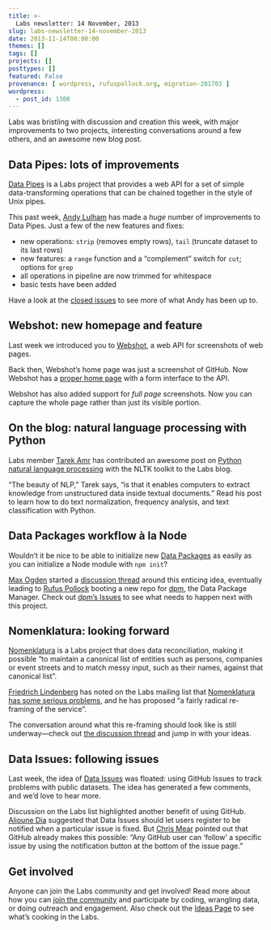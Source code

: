 ```yaml
---
title: >-
  Labs newsletter: 14 November, 2013
slug: labs-newsletter-14-november-2013
date: 2013-11-14T08:00:00
themes: []
tags: []
projects: []
posttypes: []
featured: False
provenance: [ wordpress, rufuspollock.org, migration-201703 ]
wordpress:
  - post_id: 1308
---
```


<p>Labs was bristling with discussion and creation this week, with major improvements to two projects, interesting conversations around a few others, and an awesome new blog post.</p>

<h2 id="data-pipes-lots-of-improvements">Data Pipes: lots of improvements</h2>

<p><a href="http://datapipes.okfnlabs.org/">Data Pipes</a> is a Labs project that provides a web API for a set of simple data-transforming operations that can be chained together in the style of Unix pipes.</p>

<p>This past week, <a href="http://okfnlabs.org/members/andylolz">Andy Lulham</a> has made a <em>huge</em> number of improvements to Data Pipes. Just a few of the new features and fixes:</p>

<ul>
  <li>new operations: <code>strip</code> (removes empty rows), <code>tail</code> (truncate dataset to its last rows)</li>
  <li>new features: a <code>range</code> function and a “complement” switch for <code>cut</code>; options for <code>grep</code></li>
  <li>all operations in pipeline are now trimmed for whitespace</li>
  <li>basic tests have been added</li>
</ul>

<p>Have a look at the <a href="https://github.com/okfn/datapipes/issues?page=1&amp;state=closed">closed issues</a> to see more of what Andy has been up to.</p>

<h2 id="webshot-new-homepage-and-feature">Webshot: new homepage and feature</h2>

<p>Last week we introduced you to <a href="http://webshot.okfnlabs.org/">Webshot</a>, a web API for screenshots of web pages.</p>

<p>Back then, Webshot’s home page was just a screenshot of GitHub. Now Webshot has a <a href="http://webshot.okfnlabs.org/">proper home page</a> with a form interface to the API.</p>

<p>Webshot has also added support for <em>full page</em> screenshots. Now you can capture the whole page rather than just its visible portion.</p>

<h2 id="on-the-blog-natural-language-processing-with-python">On the blog: natural language processing with Python</h2>

<p>Labs member <a href="http://okfnlabs.org/members/tamr/">Tarek Amr</a> has contributed an awesome post on <a href="http://okfnlabs.org/blog/2013/11/11/python-nlp.html">Python natural language processing</a> with the NLTK toolkit to the Labs blog.</p>

<p>“The beauty of NLP,” Tarek says, “is that it enables computers to extract knowledge from unstructured data inside textual documents.” Read his post to learn how to do text normalization, frequency analysis, and text classification with Python.</p>

<h2 id="data-packages-workflow--la-node">Data Packages workflow à la Node</h2>

<p>Wouldn’t it be nice to be able to initialize new <a href="http://data.okfn.org/standards/data-package">Data Packages</a> as easily as you can initialize a Node module with  <code>npm init</code>?</p>

<p><a href="http://www.maxogden.com/">Max Ogden</a> started a <a href="https://github.com/okfn/datapackage.js/issues/3">discussion thread</a> around this enticing idea, eventually leading to <a href="http://okfnlabs.org/members/rgrp">Rufus Pollock</a> booting a new repo for <a href="https://github.com/okfn/dpm">dpm</a>, the Data Package Manager. Check out <a href="https://github.com/okfn/dpm/issues">dpm’s Issues</a> to see what needs to happen next with this project.</p>

<h2 id="nomenklatura-looking-forward">Nomenklatura: looking forward</h2>

<p><a href="http://nomenklatura.okfnlabs.org/">Nomenklatura</a> is a Labs project that does data reconciliation, making it possible “to maintain a canonical list of entities such as persons, companies or event streets and to match messy input, such as their names, against that canonical list”.</p>

<p><a href="http://okfnlabs.org/members/pudo">Friedrich Lindenberg</a> has noted on the Labs mailing list that <a href="http://lists.okfn.org/pipermail/okfn-labs/2013-November/001138.html">Nomenklatura has some serious problems</a>, and he has proposed “a fairly radical re-framing of the service”.</p>

<p>The conversation around what this re-framing should look like is still underway—check out <a href="http://lists.okfn.org/pipermail/okfn-labs/2013-November/001138.html">the discussion thread</a> and jump in with your ideas.</p>

<h2 id="data-issues-following-issues">Data Issues: following issues</h2>

<p>Last week, the idea of <a href="http://okfnlabs.org/blog/2013/11/06/tracking-data-issues.html">Data Issues</a> was floated: using GitHub Issues to track problems with public datasets. The idea has generated a few comments, and we’d love to hear more.</p>

<p>Discussion on the Labs list highlighted another benefit of using GitHub. <a href="https://github.com/aliounedia">Alioune Dia</a> suggested that Data Issues should let users register to be notified when a particular issue is fixed. But <a href="http://feedmechocolate.com/">Chris Mear</a> pointed out that GitHub already makes this possible: “Any GitHub user can ‘follow’ a specific issue by using the notification button at the bottom of the issue page.”</p>

<h2 id="get-involved">Get involved</h2>

<p>Anyone can join the Labs community and get involved! Read more about how you can <a href="http://okfnlabs.org/join/">join the community</a> and participate by coding, wrangling data, or doing outreach and engagement. Also check out the <a href="http://okfnlabs.org/ideas/">Ideas Page</a> to see what’s cooking in the Labs.</p>



